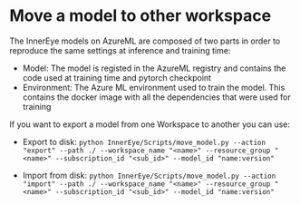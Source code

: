 # Move a model to other workspace

The InnerEye models on AzureML are composed of two parts in order to reproduce the same settings at inference and
training time:

- Model: The model is registed in the AzureML registry and contains the code used at training time and pytorch
  checkpoint
- Environment: The Azure ML environment used to train the model. This contains the docker image with all the
  dependencies that were used for training

If you want to export a model from one Workspace to another you can use:

- Export to
  disk: `python InnerEye/Scripts/move_model.py --action "export" --path ./ --workspace_name "<name>" --resource_group "<name>" --subscription_id "<sub_id>" --model_id "name:version"`

- Import from
  disk: `python InnerEye/Scripts/move_model.py --action "import" --path ./ --workspace_name "<name>" --resource_group "<name>" --subscription_id "<sub_id>" --model_id "name:version"`